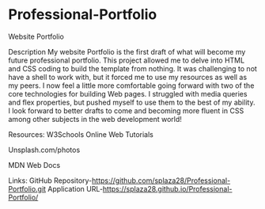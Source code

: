 # Professional-Portfolio

Website Portfolio

Description
My website Portfolio is the first draft of what will become my future professional portfolio. This project allowed me to delve into HTML and CSS coding to build the template from nothing. It was challenging to not have a shell to work with, but it forced me to use my resources as well as my peers. I now feel a little more comfortable going forward with two of the core technologies for building Web pages. I struggled with media queries and flex properties, but pushed myself to use them to the best of my ability. I look forward to better drafts to come and becoming more fluent in CSS among other subjects in the web development world!



Resources:
W3Schools Online Web Tutorials

Unsplash.com/photos

MDN Web Docs

Links:
GitHub Repository-https://github.com/splaza28/Professional-Portfolio.git
Application URL-https://splaza28.github.io/Professional-Portfolio/
